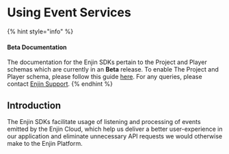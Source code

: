 # Using Event Services

{% hint style="info" %}
#### Beta Documentation

The documentation for the Enjin SDKs pertain to the Project and Player schemas which are currently in an **Beta** release. To enable The Project and Player schema, please follow this guide [here](https://enjin.io/help/v2-schemas-beta-release). For any queries, please contact [Enjin Support](mailto:support@enjin.io).
{% endhint %}

## Introduction

The Enjin SDKs facilitate usage of listening and processing of events emitted by the Enjin Cloud, which help us deliver a better user-experience in our application and eliminate unnecessary API requests we would otherwise make to the Enjin Platform.
